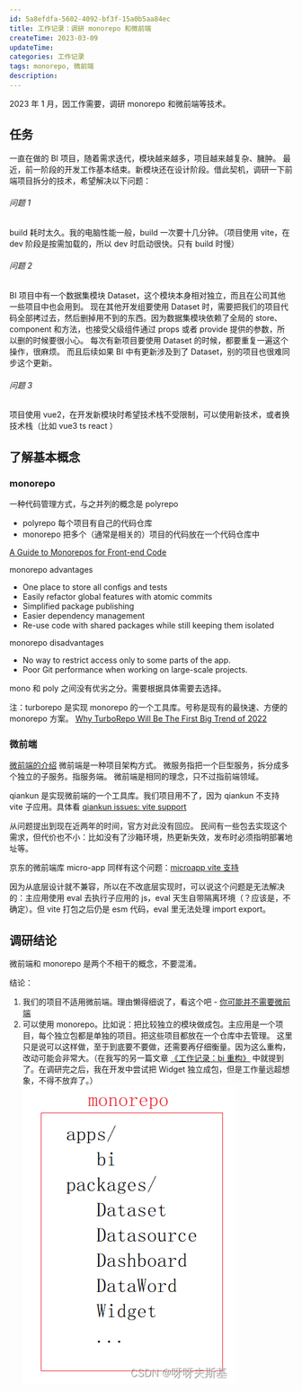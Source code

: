 ```yaml
---
id: 5a8efdfa-5602-4092-bf3f-15a0b5aa84ec
title: 工作记录：调研 monorepo 和微前端
createTime: 2023-03-09
updateTime:
categories: 工作记录
tags: monorepo, 微前端
description:
---
```


2023 年 1 月，因工作需要，调研 monorepo 和微前端等技术。

## 任务

一直在做的 BI 项目，随着需求迭代，模块越来越多，项目越来越复杂、臃肿。
最近，前一阶段的开发工作基本结束。新模块还在设计阶段。借此契机，调研一下前端项目拆分的技术，希望解决以下问题：

###### 问题 1

build 耗时太久。我的电脑性能一般，build 一次要十几分钟。（项目使用 vite，在 dev 阶段是按需加载的，所以 dev 时启动很快。只有 build 时慢）

###### 问题 2

BI 项目中有一个数据集模块 Dataset，这个模块本身相对独立，而且在公司其他一些项目中也会用到。
现在其他开发组要使用 Dataset 时，需要把我们的项目代码全部拷过去，然后删掉用不到的东西。因为数据集模块依赖了全局的 store、component 和方法，也接受父级组件通过 props 或者 provide 提供的参数，所以删的时候要很小心。
每次有新项目要使用 Dataset 的时候，都要重复一遍这个操作，很麻烦。
而且后续如果 BI 中有更新涉及到了 Dataset，别的项目也很难同步这个更新。

###### 问题 3

项目使用 vue2，在开发新模块时希望技术栈不受限制，可以使用新技术，或者换技术栈（比如 vue3 ts react ）

## 了解基本概念

### monorepo

一种代码管理方式，与之并列的概念是 polyrepo

- polyrepo 每个项目有自己的代码仓库
- monorepo 把多个（通常是相关的）项目的代码放在一个代码仓库中

[A Guide to Monorepos for Front-end Code](https://www.toptal.com/front-end/guide-to-monorepos)

monorepo advantages

- One place to store all configs and tests
- Easily refactor global features with atomic commits
- Simplified package publishing
- Easier dependency management
- Re-use code with shared packages while still keeping them isolated

monorepo disadvantages

- No way to restrict access only to some parts of the app.
- Poor Git performance when working on large-scale projects.

mono 和 poly 之间没有优劣之分。需要根据具体需要去选择。

注：turborepo 是实现 monorepo 的一个工具库。号称是现有的最快速、方便的 monorepo 方案。
[Why TurboRepo Will Be The First Big Trend of 2022](https://www.swyx.io/turborepo-why)

### 微前端

[微前端的介绍](https://zhuanlan.zhihu.com/p/78362028)
微前端是一种项目架构方式。
微服务指把一个巨型服务，拆分成多个独立的子服务。指服务端。
微前端是相同的理念，只不过指前端领域。

qiankun 是实现微前端的一个工具库。我们项目用不了，因为 qiankun 不支持 vite 子应用。具体看 [qiankun issues: vite support](https://github.com/umijs/qiankun/issues/1257)

从问题提出到现在近两年的时间，官方对此没有回应。
民间有一些包去实现这个需求，但代价也不小：比如没有了沙箱环境，热更新失效，发布时必须指明部署地址等。

京东的微前端库 micro-app 同样有这个问题：[microapp vite 支持](https://micro-zoe.github.io/micro-app/docs.html#/zh-cn/framework/vite)

因为从底层设计就不兼容，所以在不改底层实现时，可以说这个问题是无法解决的：主应用使用 eval 去执行子应用的 js，eval 天生自带隔离环境（？应该是，不确定）。但 vite 打包之后仍是 esm 代码，eval 里无法处理 import export。

## 调研结论

微前端和 monorepo 是两个不相干的概念，不要混淆。

结论：

1. 我们的项目不适用微前端。理由懒得细说了，看这个吧 - [你可能并不需要微前端](https://www.yuque.com/kuitos/gky7yw/fy3qri)
2. 可以使用 monorepo。比如说：把比较独立的模块做成包。主应用是一个项目，每个独立包都是单独的项目。把这些项目都放在一个仓库中去管理。
   这里只是说可以这样做，至于到底要不要做，还需要再仔细衡量。因为这么重构，改动可能会非常大。（在我写的另一篇文章 [《工作记录：bi 重构》](https://blog.csdn.net/tangran0526/article/details/129415819) 中就提到了。在调研完之后，我在开发中尝试把 Widget 独立成包，但是工作量远超想象，不得不放弃了。）
   ![在这里插入图片描述](../post-assets/557ee8a1-6f3c-449f-a41c-1e64099f3866.png)
